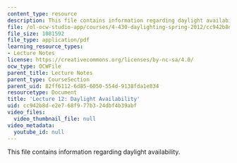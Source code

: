 ```yaml
---
content_type: resource
description: This file contains information regarding daylight availability.
file: /ol-ocw-studio-app/courses/4-430-daylighting-spring-2012/cc942b8de2e768f977b324dbf4b39abf_MIT4_430S12_lec12.pdf
file_size: 1081592
file_type: application/pdf
learning_resource_types:
- Lecture Notes
license: https://creativecommons.org/licenses/by-nc-sa/4.0/
ocw_type: OCWFile
parent_title: Lecture Notes
parent_type: CourseSection
parent_uid: 82ff6112-6d85-6050-554d-9138fda1e834
resourcetype: Document
title: 'Lecture 12: Daylight Availability'
uid: cc942b8d-e2e7-68f9-77b3-24dbf4b39abf
video_files:
  video_thumbnail_file: null
video_metadata:
  youtube_id: null
---
```

This file contains information regarding daylight availability.